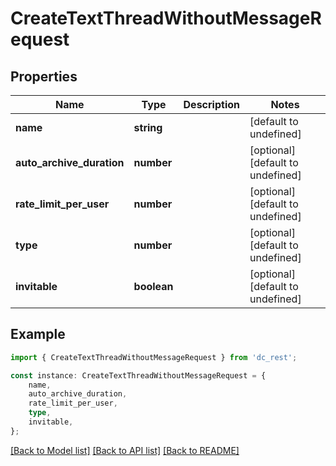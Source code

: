 # CreateTextThreadWithoutMessageRequest


## Properties

Name | Type | Description | Notes
------------ | ------------- | ------------- | -------------
**name** | **string** |  | [default to undefined]
**auto_archive_duration** | **number** |  | [optional] [default to undefined]
**rate_limit_per_user** | **number** |  | [optional] [default to undefined]
**type** | **number** |  | [optional] [default to undefined]
**invitable** | **boolean** |  | [optional] [default to undefined]

## Example

```typescript
import { CreateTextThreadWithoutMessageRequest } from 'dc_rest';

const instance: CreateTextThreadWithoutMessageRequest = {
    name,
    auto_archive_duration,
    rate_limit_per_user,
    type,
    invitable,
};
```

[[Back to Model list]](../README.md#documentation-for-models) [[Back to API list]](../README.md#documentation-for-api-endpoints) [[Back to README]](../README.md)
